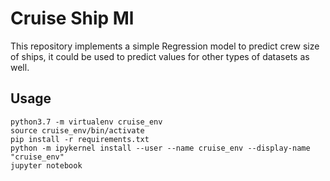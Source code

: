 # Cruise Ship Ml
This repository implements a simple Regression model to predict crew size of ships, it could be used to predict values for other types of datasets as well.

## Usage

```
python3.7 -m virtualenv cruise_env
source cruise_env/bin/activate
pip install -r requirements.txt
python -m ipykernel install --user --name cruise_env --display-name "cruise_env"
jupyter notebook
```